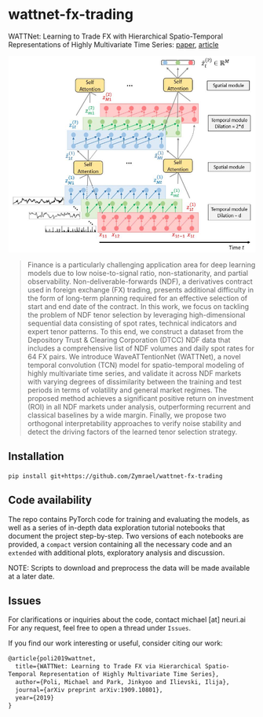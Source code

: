 # wattnet-fx-trading
WATTNet: Learning to Trade FX with Hierarchical Spatio-Temporal Representations of Highly Multivariate Time Series: 
[paper](https://arxiv.org/abs/1909.10801), [article](https://medium.com/neuri-ai/wattnet-learning-to-trade-fx-with-hierarchical-spatio-temporal-representations-of-highly-bbd0f02c812f)

<p align="center"> 
<img src="fig/WATTNet.JPG" width="550" height="400">
</p>

> Finance is a particularly challenging application area for deep learning models due to low noise-to-signal ratio, non-stationarity, and partial observability. Non-deliverable-forwards (NDF), a derivatives contract used in foreign exchange (FX) trading, presents additional difficulty in the form of long-term planning required for an effective selection of start and end date of the contract. In this work, we focus on tackling the problem of NDF tenor selection by leveraging high-dimensional sequential data consisting of spot rates, technical indicators and expert tenor patterns. To this end, we construct a dataset from the Depository Trust & Clearing Corporation (DTCC) NDF data that includes a comprehensive list of NDF volumes and daily spot rates for 64 FX pairs. We introduce WaveATTentionNet (WATTNet), a novel temporal convolution (TCN) model for spatio-temporal modeling of highly multivariate time series, and validate it across NDF markets with varying degrees of dissimilarity between the training and test periods in terms of volatility and general market regimes. The proposed method achieves a significant positive return on investment (ROI) in all NDF markets under analysis, outperforming recurrent and classical baselines by a wide margin. Finally, we propose two orthogonal interpretability approaches to verify noise stability and detect the driving factors of the learned tenor selection strategy.

## Installation

``` pip install git+https://github.com/Zymrael/wattnet-fx-trading ```

## Code availability

The repo contains PyTorch code for training and evaluating the models, as well as a series of in-depth data exploration tutorial notebooks that document the project step-by-step.
Two versions of each notebooks are provided, a `compact` version containing all the necessary code and an `extended` with additional plots, exploratory analysis and discussion.

NOTE: Scripts to download and preprocess the data will be made available at a later date.

## Issues
For clarifications or inquiries about the code, contact michael [at] neuri.ai
For any request, feel free to open a thread under `Issues`.

If you find our work interesting or useful, consider citing our work:
```
@article{poli2019wattnet,
  title={WATTNet: Learning to Trade FX via Hierarchical Spatio-Temporal Representation of Highly Multivariate Time Series},
  author={Poli, Michael and Park, Jinkyoo and Ilievski, Ilija},
  journal={arXiv preprint arXiv:1909.10801},
  year={2019}
}
```

